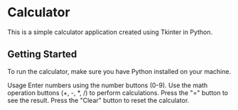 # Calculator

This is a simple calculator application created using Tkinter in Python.

## Getting Started

To run the calculator, make sure you have Python installed on your machine.

Usage
Enter numbers using the number buttons (0-9).
Use the math operation buttons (+, -, *, /) to perform calculations.
Press the "=" button to see the result.
Press the "Clear" button to reset the calculator.
